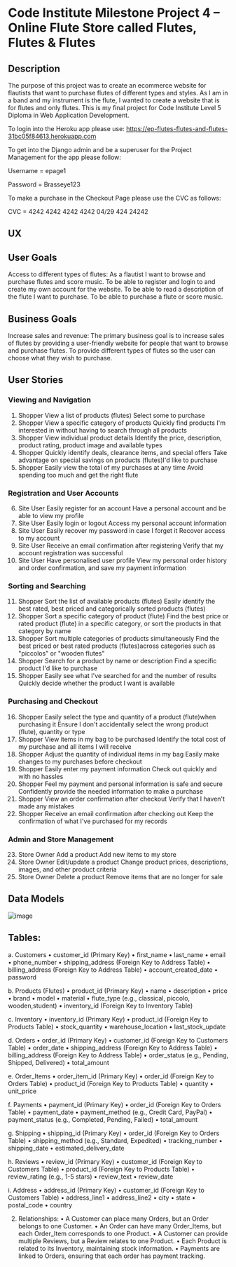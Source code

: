 # Code Institute Milestone Project 4 – Online Flute Store called Flutes, Flutes & Flutes

## Description
The purpose of this project was to create an ecommerce website for flautists that want to purchase flutes of different types and styles. As I am in a band and my instrument is the flute, I wanted to create a website that is for flutes and only flutes. This is my final project for Code Institute Level 5 Diploma in Web Application Development.

To login into the Heroku app please use: https://ep-flutes-flutes-and-flutes-31bc05f84613.herokuapp.com

To get into the Django admin and be a superuser for the Project Management for the app please follow: 

Username = epage1

Password = Brasseye123

To make a purchase in the Checkout Page please use the CVC as follows: 

CVC = 4242 4242 4242 4242    04/29  424  24242


## UX

## User Goals
Access to different types of flutes: As a flautist I want to browse and purchase flutes and score music.
To be able to register and login to and create my own account for the website. 
To be able to read a description of the flute I want to purchase. 
To be able to purchase a flute or score music. 

## Business Goals
Increase sales and revenue: The primary business goal is to increase sales of flutes by providing a user-friendly website for people that want to browse and purchase flutes. To provide different types of flutes so the user can choose what they wish to purchase. 

## User Stories

### Viewing and Navigation
1.	Shopper	View a list of products (flutes)	Select some to purchase
2.	Shopper	View a specific category of products	Quickly find products I'm interested in without having to search through all products
3.	Shopper	View individual product details	Identify the price, description, product rating, product image and available types
4.	Shopper	Quickly identify deals, clearance items, and special offers	Take advantage on special savings on products (flutes)I'd like to purchase
5.	Shopper	Easily view the total of my purchases at any time	Avoid spending too much and get the right flute

### Registration and User Accounts
6.	Site User	Easily register for an account	Have a personal account and be able to view my profile
7.	Site User	Easily login or logout 	Access my personal account information
8.	Site User	Easily recover my password in case I forget it 	Recover access to my account
9.	Site User	Receive an email confirmation after registering	Verify that my account registration was successful
10.	Site User	Have personalised user profile	View my personal order history and order confirmation, and save my payment information

### Sorting and Searching
11.	Shopper	Sort the list of available products (flutes)	Easily identify the best rated, best priced and categorically sorted products (flutes)
12.	Shopper	Sort a specific category of product (flute)	Find the best price or rated product (flute) in a specific category, or sort the products in that category by name
13.	Shopper	Sort multiple categories of products simultaneously	Find the best priced or best rated products (flutes)across categories such as "piccolos" or "wooden flutes"
14.	Shopper	Search for a product by name or description	Find a specific product I'd like to purchase
15.	Shopper	Easily see what I've searched for and the number of results	Quickly decide whether the product I want is available

### Purchasing and Checkout
16.	Shopper	Easily select the type and quantity of a product (flute)when purchasing it	Ensure I don't accidentally select the wrong product (flute), quantity or type
17.	Shopper	View items in my bag to be purchased	Identify the total cost of my purchase and all items I will receive
18.	Shopper	Adjust the quantity of individual items in my bag	Easily make changes to my purchases before checkout
19.	Shopper	Easily enter my payment information	Check out quickly and with no hassles
20.	Shopper	Feel my payment and personal information is safe and secure	Confidently provide the needed information to make a purchase
21.	Shopper	View an order confirmation after checkout	Verify that I haven't made any mistakes
22.	Shopper	Receive an email confirmation after checking out	Keep the confirmation of what I've purchased for my records

### Admin and Store Management
23.	Store Owner	Add a product	Add new items to my store
24.	Store Owner	Edit/update a product	Change product prices, descriptions, images, and other product criteria
25.	Store Owner	Delete a product	Remove items that are no longer for sale

## Data Models
![image](https://github.com/user-attachments/assets/7ff53d7e-979e-44ea-a061-ad196730872c)

## Tables:
a. Customers
•	customer_id (Primary Key)
•	first_name
•	last_name
•	email
•	phone_number
•	shipping_address (Foreign Key to Address Table)
•	billing_address (Foreign Key to Address Table)
•	account_created_date
•	password

b. Products (Flutes)
•	product_id (Primary Key)
•	name
•	description
•	price
•	brand
•	model
•	material
•	flute_type (e.g., classical, piccolo, wooden,student)
•	inventory_id (Foreign Key to Inventory Table)

c. Inventory
•	inventory_id (Primary Key)
•	product_id (Foreign Key to Products Table)
•	stock_quantity
•	warehouse_location
•	last_stock_update

d. Orders
•	order_id (Primary Key)
•	customer_id (Foreign Key to Customers Table)
•	order_date
•	shipping_address (Foreign Key to Address Table)
•	billing_address (Foreign Key to Address Table)
•	order_status (e.g., Pending, Shipped, Delivered)
•	total_amount

e. Order_Items
•	order_item_id (Primary Key)
•	order_id (Foreign Key to Orders Table)
•	product_id (Foreign Key to Products Table)
•	quantity
•	unit_price

f. Payments
•	payment_id (Primary Key)
•	order_id (Foreign Key to Orders Table)
•	payment_date
•	payment_method (e.g., Credit Card, PayPal)
•	payment_status (e.g., Completed, Pending, Failed)
•	total_amount

g. Shipping
•	shipping_id (Primary Key)
•	order_id (Foreign Key to Orders Table)
•	shipping_method (e.g., Standard, Expedited)
•	tracking_number
•	shipping_date
•	estimated_delivery_date

h. Reviews
•	review_id (Primary Key)
•	customer_id (Foreign Key to Customers Table)
•	product_id (Foreign Key to Products Table)
•	review_rating (e.g., 1-5 stars)
•	review_text
•	review_date

i. Address
•	address_id (Primary Key)
•	customer_id (Foreign Key to Customers Table)
•	address_line1
•	address_line2
•	city
•	state
•	postal_code
•	country

2. Relationships:
•	A Customer can place many Orders, but an Order belongs to one Customer.
•	An Order can have many Order_Items, but each Order_Item corresponds to one Product.
•	A Customer can provide multiple Reviews, but a Review relates to one Product.
•	Each Product is related to its Inventory, maintaining stock information.
•	Payments are linked to Orders, ensuring that each order has payment tracking.









